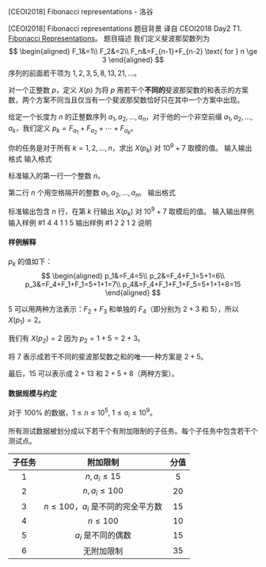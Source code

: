 



[CEOI2018] Fibonacci representations - 洛谷














[CEOI2018] Fibonacci representations
题目背景
译自 CEOI2018 Day2 T1. [Fibonacci Representations](https://ceoi2018.pl/wp-content/uploads/2018/08/fib.pdf)。
题目描述
我们定义斐波那契数列为
$$
\begin{aligned}
F_1&=1\\
F_2&=2\\
F_n&=F_{n-1}+F_{n-2} \text{ for } n \ge 3
\end{aligned}
$$
序列的前面若干项为 $1,2,3,5,8,13,21,\ldots$。

对一个正整数 $p$，定义 $X(p)$ 为将 $p$ 用若干个**不同的**斐波那契数的和表示的方案数，两个方案不同当且仅当有一个斐波那契数恰好只在其中一个方案中出现。

给定一个长度为 $n$ 的正整数序列 $a_1,a_2,\ldots,a_n$，对于他的一个非空前缀 $a_1,a_2,\ldots,a_k$，我们定义 $p_k=F_{a_1}+F_{a_2}+\cdots+F_{a_k}$。

你的任务是对于所有 $k=1, 2, \ldots, n$，求出 $X(p_k)$ 对 $10^9+7$ 取模的值。
输入输出格式
输入格式

标准输入的第一行一个整数 $n$。

第二行 $n$ 个用空格隔开的整数 $a_1,a_2,\ldots,a_n$。
输出格式

标准输出包含 $n$ 行，在第 $k$ 行输出 $X(p_k)$ 对 $10^9+7$ 取模后的值。
输入输出样例
输入样例 #1
4
4 1 1 5
输出样例 #1
2
2
1
2
说明
#### 样例解释

$p_k$ 的值如下：
$$
\begin{aligned}
p_1&=F_4=5\\
p_2&=F_4+F_1=5+1=6\\
p_3&=F_4+F_1+F_1=5+1+1=7\\
p_4&=F_4+F_1+F_1+F_5=5+1+1+8=15
\end{aligned}
$$

$5$ 可以用两种方法表示：$F_2+F_3$ 和单独的 $F_4$（即分别为 $2+3$ 和 $5$），所以 $X(p_1)=2$。

我们有 $X(p_2)=2$ 因为 $p_2=1+5=2+3$。

将 $7$ 表示成若干不同的斐波那契数之和的唯一一种方案是 $2+5$。

最后，$15$ 可以表示成 $2+13$ 和 $2+5+8$（两种方案）。

#### 数据规模与约定

对于 $100\%$ 的数据，$1\le n\le 10^5,\ 1\le a_i\le 10^9$。

所有测试数据被划分成以下若干个有附加限制的子任务。每个子任务中包含若干个测试点。

| 子任务 | 附加限制 | 分值 |
| :--: | :---: | :--: |
| $1$ | $n, a_i \leq 15$ | $5$ |
| $2$ | $n, a_i \leq 100$ | $20$ |
| $3$ | $n \leq 100$，$a_i$ 是不同的完全平方数 | $15$ |
| $4$ | $n \leq 100$ | $10$ |
| $5$ | $a_i$ 是不同的偶数 | $15$ |
| $6$ | 无附加限制 | $35$ |






